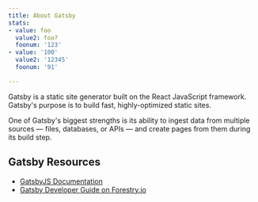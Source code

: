 ```yaml
---
title: About Gatsby
stats:
- value: foo
  value2: foo?
  foonum: '123'
- value: '100'
  value2: '12345'
  foonum: '91'

---
```

Gatsby is a static site generator built on the React JavaScript framework. Gatsby's purpose is to build fast, highly-optimized static sites.

One of Gatsby's biggest strengths is its ability to ingest data from multiple sources — files, databases, or APIs — and create pages from them during its build step.

## Gatsby Resources

- [GatsbyJS Documentation](https://www.gatsbyjs.org/docs/)
- [Gatsby Developer Guide on Forestry.io](https://forestry.io/docs/guides/developing-with-gatsby/)